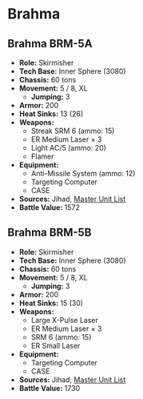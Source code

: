 # Brahma
## Brahma BRM-5A
- **Role:** Skirmisher
- **Tech Base:** Inner Sphere (3080)
- **Chassis:** 60 tons
- **Movement:** 5 / 8, XL
  - **Jumping:** 3
- **Armor:** 200
- **Heat Sinks:** 13 (26)
- **Weapons:**
  - Streak SRM 6 (ammo: 15)
  - ER Medium Laser × 3
  - Light AC/5 (ammo: 20)
  - Flamer
- **Equipment:**
  - Anti-Missile System (ammo: 12)
  - Targeting Computer
  - CASE
- **Sources:** Jihad, [Master Unit List](http://masterunitlist.info/Unit/Details/426/brahma-brm-5a)
- **Battle Value:** 1572

## Brahma BRM-5B
- **Role:** Skirmisher
- **Tech Base:** Inner Sphere (3080)
- **Chassis:** 60 tons
- **Movement:** 5 / 8, XL
  - **Jumping:** 3
- **Armor:** 200
- **Heat Sinks:** 15 (30)
- **Weapons:**
  - Large X-Pulse Laser
  - ER Medium Laser × 3
  - SRM 6 (ammo: 15)
  - ER Small Laser
- **Equipment:**
  - Targeting Computer
  - CASE
- **Sources:** Jihad, [Master Unit List](http://masterunitlist.info/Unit/Details/427/brahma-brm-5b)
- **Battle Value:** 1730

